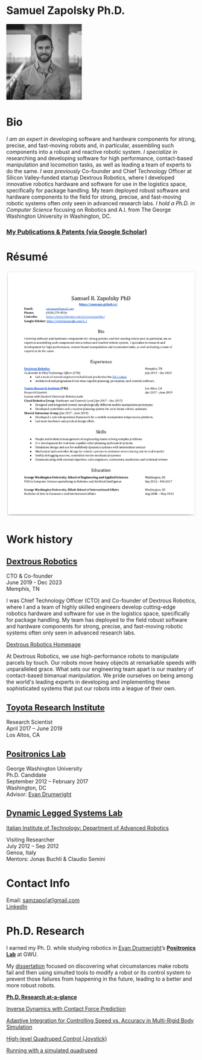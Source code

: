 # Samuel Zapolsky Ph.D.

<img src="images/602c2173fde7c539d3419c53_sam.jpg" width="200">

# Bio

_I am an expert in_ developing software and hardware components for strong, precise, and fast-moving robots and, in particular, assembling such components into a robust and reactive robotic system. _I specialize in_ researching and developing software for high performance, contact-based manipulation and locomotion tasks, as well as leading a team of experts to do the same. _I was previously_ Co-founder and Chief Technology Officer at Silicon Valley-funded startup Dextrous Robotics, where I developed innovative robotics hardware and software for use in the logistics space, specifically for package handling. My team deployed robust software and hardware components to the field for strong, precise, and fast-moving robotic systems often only seen in advanced research labs. _I hold a Ph.D. in Computer Science_ focusing on Robotics and A.I. from The George Washington University in Washington, DC.

### [My Publications & Patents (via Google Scholar)](https://scholar.google.com/citations?hl=en&user=646TcqgAAAAJ&view_op=list_works)

# Résumé

[![Résumé](images/samzapo_resume_07-10-2024.png)](images/samzapo_resume_07-10-2024.pdf)

# Work history

## [**Dextrous Robotics**](https://dextrousrobotics.com)
CTO & Co-founder <br />
June 2019 - Dec 2023 <br />
Memphis, TN

I was Chief Technology Officer (CTO) and Co-founder of Dextrous Robotics, where I and a team of highly skilled engineers develop cutting-edge robotics hardware and software for use in the logistics space, specifically for package handling.  My team has deployed to the field robust software and hardware components for strong, precise, and fast-moving robotic systems often only seen in advanced research labs. 

[Dextrous Robotics Homepage](https://www.dextrousrobotics.com/)

At Dextrous Robotics, we use high-performance robots to manipulate parcels by touch.  Our robots move heavy objects at remarkable speeds with unparalleled grace.  What sets our engineering team apart is our mastery of contact-based bimanual manipulation.  We pride ourselves on being among the world's leading experts in developing and implementing these sophisticated systems that put our robots into a league of their own.

## [**Toyota Research Institute**](http://www.tri.global/)
Research Scientist <br />
April 2017 – June 2019 <br />
Los Altos, CA

## [**Positronics Lab**](https://PositronicsLab.github.io)
George Washington University <br />
Ph.D. Candidate <br />
September 2012 – February 2017 <br />
Washington, DC <br />
Advisor: [Evan Drumwright](http://edrumwri.github.io/)


## [**Dynamic Legged Systems Lab**](https://www.iit.it/en/advr-labs/dynamic-legged-systems.html)
[Italian Institute of Technology: Department of Advanced Robotics](https://www.iit.it/research/lines/advanced-robotics)

Visiting Researcher <br />
July 2012 – Sep 2012 <br />
Genoa, Italy <br />
Mentors: Jonas Buchli & Claudio Semini

# Contact Info

Email: [samzapo[at]gmail.com](mailto:samzapo+github@gmail.com) <br />
[LinkedIn](https://www.linkedin.com/in/samzapolsky)

# Ph.D. Research

I earned my Ph. D. while studying robotics in [Evan Drumwright](https://edrumwri.github.io/)’s [**Positronics Lab**](https://PositronicsLab.github.io) at GWU.  

My [dissertation](http://positronicslab.github.io/assets/pdfs/Z17.pdf) focused on discovering what circumstances make robots fail and then using simulted tools to modify a robot or its control system to prevent those failures from happening in the future, leading to a better and more robust robots.

**[Ph.D. Research at-a-glance](http://positronicslab.github.io/blog/robot-demos/)**

[Inverse Dynamics with Contact Force Prediction](http://positronicslab.github.io/blog/inverse-dynamics/)

[Adaptive Integration for Controlling Speed vs. Accuracy in Multi-Rigid Body Simulation](http://positronicslab.github.io/blog/adaptive-integration/)

[High-level Quadruped Control (Joystick)](http://positronicslab.github.io/blog/joystick-quadruped-control/)

[Running with a simulated quadruped](http://positronicslab.github.io/blog/running-quadruped/)
